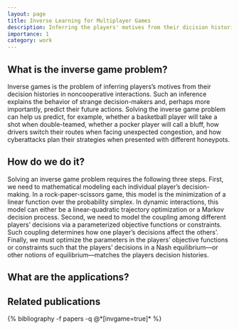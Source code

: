 ```yaml
---
layout: page
title: Inverse Learning for Multiplayer Games 
description: Inferring the players' motives from their dicision histories in multiagent interaction 
importance: 1
category: work
---
```


<h2>What is the inverse game problem?</h2>

Inverse games is the problem of inferring players’s motives from their decision histories in noncooperative interactions. Such an inference explains the behavior of strange decision-makers and, perhaps more importantly, predict their future actions. Solving the inverse game problem can help us predict, for example, whether a basketball player will take a shot when double-teamed, whether a pocker player will call a bluff, how drivers switch their routes when facing unexpected congestion, and how cyberattacks plan their strategies when presented with different honeypots. 

<h2>How do we do it?</h2>

Solving an inverse game problem requires the following three steps. First, we need to mathematical modeling each individual player’s decision-making. In a rock-paper-scissors game, this model is the minimization of a linear function over the probability simplex. In dynamic interactions, this model can either be a linear-quadratic trajectory optimization or a Markov decision process. Second, we need to model the coupling among different players’ decisions via a parameterized objective functions or constraints. Such coupling determines how one player’s decisions affect the others’. Finally, we must optimize the parameters in the players’ objective functions or constraints such that the players’ decisions in a Nash equilibrium—or other notions of equilibrium—matches the players decision histories.


<h2>What are the applications?</h2>


<div class="publications">
<h2>Related publications</h2>
{% bibliography -f papers -q @*[invgame=true]* %}
</div>
